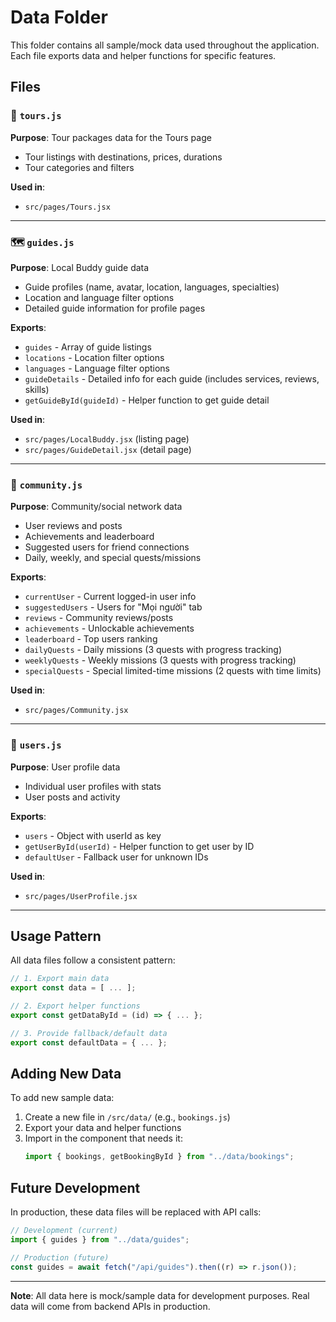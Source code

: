 # Data Folder

This folder contains all sample/mock data used throughout the application. Each file exports data and helper functions for specific features.

## Files

### 📍 `tours.js`

**Purpose**: Tour packages data for the Tours page

- Tour listings with destinations, prices, durations
- Tour categories and filters

**Used in**:

- `src/pages/Tours.jsx`

---

### 🗺️ `guides.js`

**Purpose**: Local Buddy guide data

- Guide profiles (name, avatar, location, languages, specialties)
- Location and language filter options
- Detailed guide information for profile pages

**Exports**:

- `guides` - Array of guide listings
- `locations` - Location filter options
- `languages` - Language filter options
- `guideDetails` - Detailed info for each guide (includes services, reviews, skills)
- `getGuideById(guideId)` - Helper function to get guide detail

**Used in**:

- `src/pages/LocalBuddy.jsx` (listing page)
- `src/pages/GuideDetail.jsx` (detail page)

---

### 👥 `community.js`

**Purpose**: Community/social network data

- User reviews and posts
- Achievements and leaderboard
- Suggested users for friend connections
- Daily, weekly, and special quests/missions

**Exports**:

- `currentUser` - Current logged-in user info
- `suggestedUsers` - Users for "Mọi người" tab
- `reviews` - Community reviews/posts
- `achievements` - Unlockable achievements
- `leaderboard` - Top users ranking
- `dailyQuests` - Daily missions (3 quests with progress tracking)
- `weeklyQuests` - Weekly missions (3 quests with progress tracking)
- `specialQuests` - Special limited-time missions (2 quests with time limits)

**Used in**:

- `src/pages/Community.jsx`

---

### 👤 `users.js`

**Purpose**: User profile data

- Individual user profiles with stats
- User posts and activity

**Exports**:

- `users` - Object with userId as key
- `getUserById(userId)` - Helper function to get user by ID
- `defaultUser` - Fallback user for unknown IDs

**Used in**:

- `src/pages/UserProfile.jsx`

---

## Usage Pattern

All data files follow a consistent pattern:

```javascript
// 1. Export main data
export const data = [ ... ];

// 2. Export helper functions
export const getDataById = (id) => { ... };

// 3. Provide fallback/default data
export const defaultData = { ... };
```

## Adding New Data

To add new sample data:

1. Create a new file in `/src/data/` (e.g., `bookings.js`)
2. Export your data and helper functions
3. Import in the component that needs it:
   ```javascript
   import { bookings, getBookingById } from "../data/bookings";
   ```

## Future Development

In production, these data files will be replaced with API calls:

```javascript
// Development (current)
import { guides } from "../data/guides";

// Production (future)
const guides = await fetch("/api/guides").then((r) => r.json());
```

---

**Note**: All data here is mock/sample data for development purposes. Real data will come from backend APIs in production.
